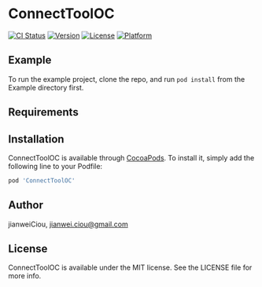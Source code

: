# ConnectToolOC

[![CI Status](https://img.shields.io/travis/jianweiCiou/ConnectToolOC.svg?style=flat)](https://travis-ci.org/jianweiCiou/ConnectToolOC)
[![Version](https://img.shields.io/cocoapods/v/ConnectToolOC.svg?style=flat)](https://cocoapods.org/pods/ConnectToolOC)
[![License](https://img.shields.io/cocoapods/l/ConnectToolOC.svg?style=flat)](https://cocoapods.org/pods/ConnectToolOC)
[![Platform](https://img.shields.io/cocoapods/p/ConnectToolOC.svg?style=flat)](https://cocoapods.org/pods/ConnectToolOC)

## Example

To run the example project, clone the repo, and run `pod install` from the Example directory first.

## Requirements

## Installation

ConnectToolOC is available through [CocoaPods](https://cocoapods.org). To install
it, simply add the following line to your Podfile:

```ruby
pod 'ConnectToolOC'
```

## Author

jianweiCiou, jianwei.ciou@gmail.com

## License

ConnectToolOC is available under the MIT license. See the LICENSE file for more info.
